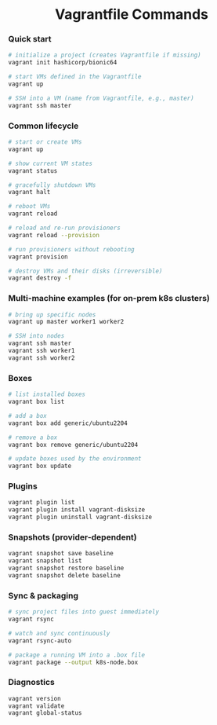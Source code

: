 <h1 align="center"> Vagrantfile Commands </h1>

### Quick start
```bash
# initialize a project (creates Vagrantfile if missing)
vagrant init hashicorp/bionic64

# start VMs defined in the Vagrantfile
vagrant up

# SSH into a VM (name from Vagrantfile, e.g., master)
vagrant ssh master
```

### Common lifecycle
```bash
# start or create VMs
vagrant up

# show current VM states
vagrant status

# gracefully shutdown VMs
vagrant halt

# reboot VMs
vagrant reload

# reload and re-run provisioners
vagrant reload --provision

# run provisioners without rebooting
vagrant provision

# destroy VMs and their disks (irreversible)
vagrant destroy -f
```

### Multi-machine examples (for on-prem k8s clusters)
```bash
# bring up specific nodes
vagrant up master worker1 worker2

# SSH into nodes
vagrant ssh master
vagrant ssh worker1
vagrant ssh worker2
```

### Boxes
```bash
# list installed boxes
vagrant box list

# add a box
vagrant box add generic/ubuntu2204

# remove a box
vagrant box remove generic/ubuntu2204

# update boxes used by the environment
vagrant box update
```

### Plugins
```bash
vagrant plugin list
vagrant plugin install vagrant-disksize
vagrant plugin uninstall vagrant-disksize
```

### Snapshots (provider-dependent)
```bash
vagrant snapshot save baseline
vagrant snapshot list
vagrant snapshot restore baseline
vagrant snapshot delete baseline
```

### Sync & packaging
```bash
# sync project files into guest immediately
vagrant rsync

# watch and sync continuously
vagrant rsync-auto

# package a running VM into a .box file
vagrant package --output k8s-node.box
```

### Diagnostics
```bash
vagrant version
vagrant validate
vagrant global-status
```


